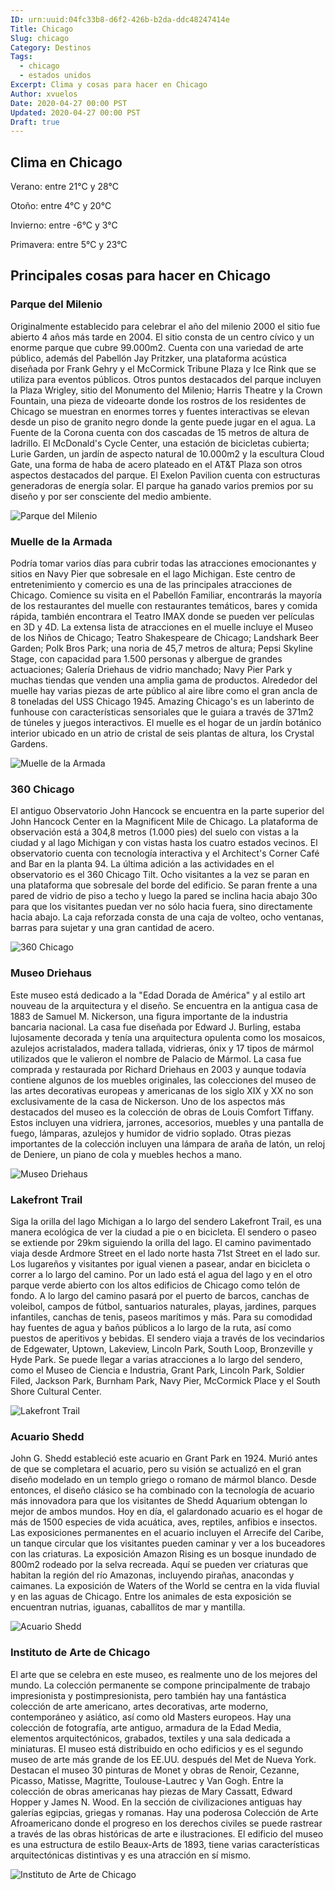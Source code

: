 ```yaml
---
ID: urn:uuid:04fc33b8-d6f2-426b-b2da-ddc48247414e
Title: Chicago
Slug: chicago
Category: Destinos
Tags:
  - chicago
  - estados unidos
Excerpt: Clima y cosas para hacer en Chicago
Author: xvuelos
Date: 2020-04-27 00:00 PST
Updated: 2020-04-27 00:00 PST
Draft: true
---
```

 
## Clima en Chicago
Verano: entre 21°C y 28°C
 
Otoño: entre 4°C y 20°C
 
Invierno: entre -6°C y 3°C
 
Primavera: entre 5°C y 23°C
 
## Principales cosas para hacer en Chicago
 
### Parque del Milenio
Originalmente establecido para celebrar el año del milenio 2000 el sitio fue abierto 4 años más tarde en 2004. El sitio consta de un centro cívico y un enorme parque que cubre 99.000m2. Cuenta con una variedad de arte público, además del Pabellón Jay Pritzker, una plataforma acústica diseñada por Frank Gehry y el McCormick Tribune Plaza y Ice Rink que se utiliza para eventos públicos. Otros puntos destacados del parque incluyen la Plaza Wrigley, sitio del Monumento del Milenio; Harris Theatre y la Crown Fountain, una pieza de videoarte donde los rostros de los residentes de Chicago se muestran en enormes torres y fuentes interactivas se elevan desde un piso de granito negro donde la gente puede jugar en el agua. La Fuente de la Corona cuenta con dos cascadas de 15 metros de altura de ladrillo. El McDonald's Cycle Center, una estación de bicicletas cubierta; Lurie Garden, un jardín de aspecto natural de 10.000m2 y la escultura Cloud Gate, una forma de haba de acero plateado en el AT&T Plaza son otros aspectos destacados del parque. El Exelon Pavilion cuenta con estructuras generadoras de energía solar. El parque ha ganado varios premios por su diseño y por ser consciente del medio ambiente. 
 
 
 
![Parque del Milenio](https://images.unsplash.com/photo-1531001142232-7d7aac16a63e?w=640)
 
### Muelle de la Armada
Podría tomar varios días para cubrir todas las atracciones emocionantes y sitios en Navy Pier que sobresale en el lago Michigan. Este centro de entretenimiento y comercio es una de las principales atracciones de Chicago. Comience su visita en el Pabellón Familiar, encontrarás la mayoría de los restaurantes del muelle con restaurantes temáticos, bares y comida rápida, también encontrara el Teatro IMAX donde se pueden ver películas en 3D y 4D. La extensa lista de atracciones en el muelle incluye el Museo de los Niños de Chicago; Teatro Shakespeare de Chicago; Landshark Beer Garden; Polk Bros Park; una noria de 45,7 metros de altura; Pepsi Skyline Stage, con capacidad para 1.500 personas y albergue de grandes actuaciones; Galería Driehaus de vidrio manchado; Navy Pier Park y muchas tiendas que venden una amplia gama de productos. Alrededor del muelle hay varias piezas de arte público al aire libre como el gran ancla de 8 toneladas del USS Chicago 1945. Amazing Chicago's es un laberinto de funhouse con características sensoriales que le guiara a través de 371m2 de túneles y juegos interactivos. El muelle es el hogar de un jardín botánico interior ubicado en un atrio de cristal de seis plantas de altura, los Crystal Gardens.
 
![Muelle de la Armada](https://images.unsplash.com/photo-1454021108581-20ec63d13d55?w=640)
 
### 360 Chicago
El antiguo Observatorio John Hancock se encuentra en la parte superior del John Hancock Center en la Magnificent Mile de Chicago. La plataforma de observación está a 304,8 metros (1.000 pies) del suelo con vistas a la ciudad y al lago Michigan y con vistas hasta los cuatro estados vecinos. El observatorio cuenta con tecnología interactiva y el Architect's Corner Café and Bar en la planta 94. La última adición a las actividades en el observatorio es el 360 Chicago Tilt. Ocho visitantes a la vez se paran en una plataforma que sobresale del borde del edificio. Se paran frente a una pared de vidrio de piso a techo y luego la pared se inclina hacia abajo 30o para que los visitantes puedan ver no sólo hacia fuera, sino directamente hacia abajo. La caja reforzada consta de una caja de volteo, ocho ventanas, barras para sujetar y una gran cantidad de acero.
 
![360 Chicago](https://images.unsplash.com/photo-1551841462-31a28cf2c601?w=640)
 
### Museo Driehaus
Este museo está dedicado a la "Edad Dorada de América" y al estilo art nouveau de la arquitectura y el diseño. Se encuentra en la antigua casa de 1883 de Samuel M. Nickerson, una figura importante de la industria bancaria nacional. La casa fue diseñada por Edward J. Burling, estaba lujosamente decorada y tenía una arquitectura opulenta como los mosaicos, azulejos acristalados, madera tallada, vidrieras, ónix y 17 tipos de mármol utilizados que le valieron el nombre de Palacio de Mármol. La casa fue comprada y restaurada por Richard Driehaus en 2003 y aunque todavía contiene algunos de los muebles originales, las colecciones del museo de las artes decorativas europeas y americanas de los siglo XIX y XX no son exclusivamente de la casa de Nickerson. Uno de los aspectos más destacados del museo es la colección de obras de Louis Comfort Tiffany. Estos incluyen una vidriera, jarrones, accesorios, muebles y una pantalla de fuego, lámparas, azulejos y humidor de vidrio soplado. Otras piezas importantes de la colección incluyen una lámpara de araña de latón, un reloj de Deniere, un piano de cola y muebles hechos a mano. 
 
 
![Museo Driehaus](https://images.unsplash.com/photo-1477414956199-7dafc86a4f1a?w=640)
 
### Lakefront Trail
Siga la orilla del lago Michigan a lo largo del sendero Lakefront Trail, es una manera ecológica de ver la ciudad a pie o en bicicleta. El sendero o paseo se extiende por 29km siguiendo la orilla del lago. El camino pavimentado viaja desde Ardmore Street en el lado norte hasta 71st Street en el lado sur. Los lugareños y visitantes por igual vienen a pasear, andar en bicicleta o correr a lo largo del camino. Por un lado está el agua del lago y en el otro parque verde abierto con los altos edificios de Chicago como telón de fondo. A lo largo del camino pasará por el puerto de barcos, canchas de voleibol, campos de fútbol, santuarios naturales, playas, jardines, parques infantiles, canchas de tenis,  paseos marítimos y más. Para su comodidad hay fuentes de agua y baños públicos a lo largo de la ruta, así como puestos de aperitivos y bebidas. El sendero viaja a través de los vecindarios de Edgewater, Uptown, Lakeview, Lincoln Park, South Loop, Bronzeville y Hyde Park. Se puede llegar a varias atracciones a lo largo del sendero, como el Museo de Ciencia e Industria, Grant Park, Lincoln Park, Soldier Filed, Jackson Park, Burnham Park, Navy Pier, McCormick Place y el South Shore Cultural Center.
 
![Lakefront Trail](https://images.unsplash.com/photo-1494522855154-9297ac14b55f?w=640)
 
### Acuario Shedd
John G. Shedd estableció este acuario en Grant Park en 1924. Murió antes de que se completara el acuario, pero su visión se actualizó en el gran diseño modelado en un templo griego o romano de mármol blanco.  Desde entonces, el diseño clásico se ha combinado con la tecnología de acuario más innovadora para que los visitantes de Shedd Aquarium obtengan lo mejor de ambos mundos. Hoy en día, el galardonado acuario es el hogar de más de 1500 especies de vida acuática, aves, reptiles, anfibios e insectos. Las exposiciones permanentes en el acuario incluyen el Arrecife del Caribe, un tanque circular que los visitantes pueden caminar y ver a los buceadores con las criaturas. La exposición Amazon Rising es un bosque inundado de 800m2 rodeado por la selva recreada. Aquí se pueden ver criaturas que habitan la región del río Amazonas, incluyendo pirañas, anacondas y caimanes. La exposición de Waters of the World se centra en la vida fluvial y en las aguas de Chicago. Entre los animales de esta exposición se encuentran nutrias, iguanas, caballitos de mar y mantilla. 
 
![Acuario Shedd](https://images.unsplash.com/photo-1509908528688-c60b5de9df10?w=640)

### Instituto de Arte de Chicago
El arte que se celebra en este museo, es realmente uno de los mejores del mundo. La colección permanente se compone principalmente de trabajo impresionista y postimpresionista, pero también hay una fantástica colección de arte americano, artes decorativas, arte moderno, contemporáneo y asiático, así como old Masters europeos. Hay una colección de fotografía, arte antiguo, armadura de la Edad Media, elementos arquitectónicos, grabados, textiles y una sala dedicada a miniaturas.  El museo está distribuido en ocho edificios y es el segundo museo de arte más grande de los EE.UU. después del Met de Nueva York. Destacan el museo 30 pinturas de Monet y obras de Renoir, Cezanne, Picasso, Matisse, Magritte, Toulouse-Lautrec y Van Gogh. Entre la colección de obras americanas hay piezas de Mary Cassatt, Edward Hopper y James N. Wood. En la sección de civilizaciones antiguas hay galerías egipcias, griegas y romanas. Hay una poderosa Colección de Arte Afroamericano donde el progreso en los derechos civiles se puede rastrear a través de las obras históricas de arte e ilustraciones.  El edificio del museo es una estructura de estilo Beaux-Arts de 1893, tiene varias características arquitectónicas distintivas y es una atracción en sí mismo.
 
 
![Instituto de Arte de Chicago](https://images.unsplash.com/photo-1578255088315-03f6fc81a590?w=640)

